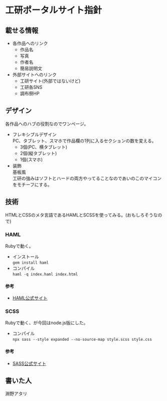 # 工研ポータルサイト指針
## 載せる情報
- 各作品へのリンク
    - 作品名
    - 写真
    - 作者名
    - 簡易説明文
- 外部サイトへのリンク
    - 工研サイト(外部ではないけど)
    - 工研各SNS
    - 調布祭HP
## デザイン
各作品へのハブの役割なのでワンページ。
- フレキシブルデザイン  
PC、タブレット、スマホで作品欄の1列に入るセクションの数を変える。
    - 3個(PC、横タブレット)
    - 2個(縦タブレット)
    - 1個(スマホ)
- 装飾  
基板風  
工研の強みはソフトとハードの両方やってることなのであいのこのマイコンをモチーフにする。
## 技術
HTMLとCSSのメタ言語であるHAMLとSCSSを使ってみる。(おもしろそうなので)
### HAML
Rubyで動く。
- インストール  
`gem install haml`
- コンパイル  
`haml -q index.haml index.html`
#### 参考
- [HAML公式サイト](https://haml.info/)
### SCSS
Rubyで動く、が今回はnode.js版にした。
-  コンパイル  
`npx sass --style expanded --no-source-map style.scss style.css`
#### 参考
- [SASS公式サイト](https://sass-lang.com/)
## 書いた人
淵野アタリ
